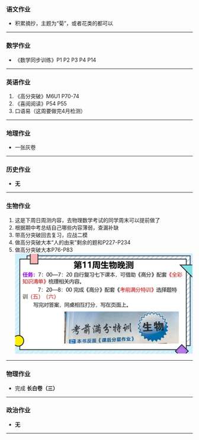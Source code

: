 ### 语文作业
* 积累摘抄，主题为“菊”，或者花类的都可以
---

### 数学作业
* 《数学同步训练》P1 P2 P3 P4 P14
---

### 英语作业
1. 《高分突破》M6U1 P70-74
2. 《喜阅阅读》P54 P55
3. 口语易（这周要做完4月检测）
---

### 地理作业
* 一张灰卷
---

### 历史作业
* **无**
---

### 生物作业
1. 这是下周日周测内容，去物理数学考试的同学周末可以提前做了
2. 根据期中考总结自己哪些内容薄弱，查漏补缺
3. 带高分突破回去复习，应战二模
4. 做高分突破大本“人的由来”剩余的题和P227-P234
5. 做高分突破大本P76-P83
![hw](../hw/_images/10b.jpg)
---

### 物理作业
* 完成 **长白卷（三）**
---

### 政治作业
* **无**
---
